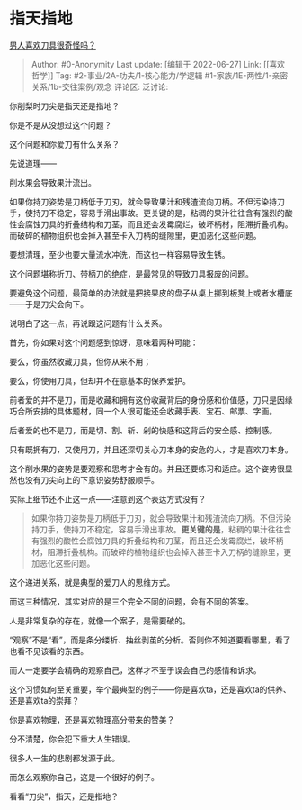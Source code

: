 # 指天指地
[男人喜欢刀具很奇怪吗？](https://www.zhihu.com/question/524186615/answer/2545538789)

> Author: #0-Anonymity
> Last update: [编辑于 2022-06-27]
> Link: [[喜欢哲学]]
> Tag: #2-事业/2A-功夫/1-核心能力/学逻辑 #1-家族/1E-两性/1-亲密关系/1b-交往案例/观念
> 评论区:
> 泛讨论:

你削梨时刀尖是指天还是指地？

你是不是从没想过这个问题？

这个问题和你爱刀有什么关系？

先说道理——

削水果会导致果汁流出。

如果你持刀姿势是刀柄低于刀刃，就会导致果汁和残渣流向刀柄。不但污染持刀手，使持刀不稳定，容易手滑出事故。更关键的是，粘稠的果汁往往含有强烈的酸性会腐蚀刀具的折叠结构和刀茎，而且还会发霉腐烂，破坏柄材，阻滞折叠机构。而破碎的植物组织也会掉入甚至卡入刀柄的缝隙里，更加恶化这些问题。

要想清理，至少也要大量流水冲洗，而这也一样容易导致生锈。

这个问题堪称折刀、带柄刀的绝症，是最常见的导致刀具报废的问题。

要避免这个问题，最简单的办法就是把接果皮的盘子从桌上挪到板凳上或者水槽底——于是刀尖会向下。

说明白了这一点，再说跟这问题有什么关系。

首先，你如果对这个问题感到惊讶，意味着两种可能：

要么，你虽然收藏刀具，但你从来不用；

要么，你使用刀具，但却并不在意基本的保养爱护。

前者爱的并不是刀，而是收藏和拥有这份收藏背后的身份感和价值感，刀只是因缘巧合所安排的具体题材，同一个人很可能还会收藏手表、宝石、邮票、字画。

后者爱的也不是刀，而是切、割、斩、剁的快感和这背后的安全感、控制感。

只有既拥有刀，又使用刀，并且还深切关心刀本身的安危的人，才是喜欢刀本身。

这个削水果的姿势是要观察和思考才会有的。并且还要练习和适应。这个姿势很显然也没有刀尖向上的下意识姿势舒服顺手。

实际上细节还不止这一点——注意到这个表达方式没有？

> 如果你持刀姿势是刀柄低于刀刃，就会导致果汁和残渣流向刀柄。不但污染持刀手，使持刀不稳定，容易手滑出事故。**更关键的是**，粘稠的果汁往往含有强烈的酸性会腐蚀刀具的折叠结构和刀茎，而且还会发霉腐烂，破坏柄材，阻滞折叠机构。而破碎的植物组织也会掉入甚至卡入刀柄的缝隙里，更加恶化这些问题。

这个递进关系，就是典型的爱刀人的思维方式。

而这三种情况，其实对应的是三个完全不同的问题，会有不同的答案。

人是非常复杂的存在，就像一个案子，是需要破的。

“观察”不是“看”，而是条分缕析、抽丝剥茧的分析。否则你不知道要看哪里，看了也看不见该看的东西。

而人一定要学会精确的观察自己，这样才不至于误会自己的感情和诉求。

这个习惯如何至关重要，举个最典型的例子——你是喜欢ta，还是喜欢ta的供养、还是喜欢ta的崇拜？

你是喜欢物理，还是喜欢物理高分带来的赞美？

分不清楚，你会犯下重大人生错误。

很多人一生的悲剧都发源于此。

而怎么观察你自己，这是一个很好的例子。

看看“刀尖”，指天，还是指地？
